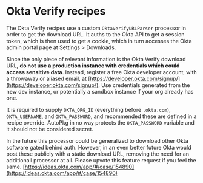 # Okta Verify recipes
The Okta Verify recipes use a custom `OktaVerifyURLParser` processor in order to get the download URL. It auths to the Okta API to get a session token, which is then used to get a cookie, which in turn accesses the Okta admin portal page at Settings > Downloads.

Since the only piece of relevant information is the Okta Verify download URL, **do not use a production instance with credentials which could access sensitive data**. Instead, register a free Okta developer account, with a throwaway or aliased email, at [https://developer.okta.com/signup/](https://developer.okta.com/signup/). Use credentials generated from the new dev instance, or potentially a sandbox instance if your org already has one.

It is required to supply `OKTA_ORG_ID` (everything before `.okta.com`), `OKTA_USERNAME`, and `OKTA_PASSWORD`, and recommended these are defined in a recipe override. AutoPkg in no way protects the `OKTA_PASSWORD` variable and it should not be considered secret.

In the future this processor could be generalized to download other Okta software gated behind auth. However, in an even better future Okta would post these publicly with a static download URL, removing the need for an additionall processor at all. Please upvote this feature request if you feel the same. [https://ideas.okta.com/app/#/case/154890](https://ideas.okta.com/app/#/case/154890)